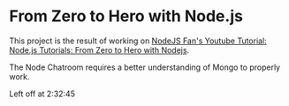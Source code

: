 # From Zero to Hero with Node.js

This project is the result of working on [NodeJS Fan's Youtube Tutorial: Node.js Tutorials: From Zero to Hero with Nodejs](https://www.youtube.com/watch?v=czmulJ9NBP0).

The Node Chatroom requires a better understanding of Mongo to properly work.

Left off at 2:32:45